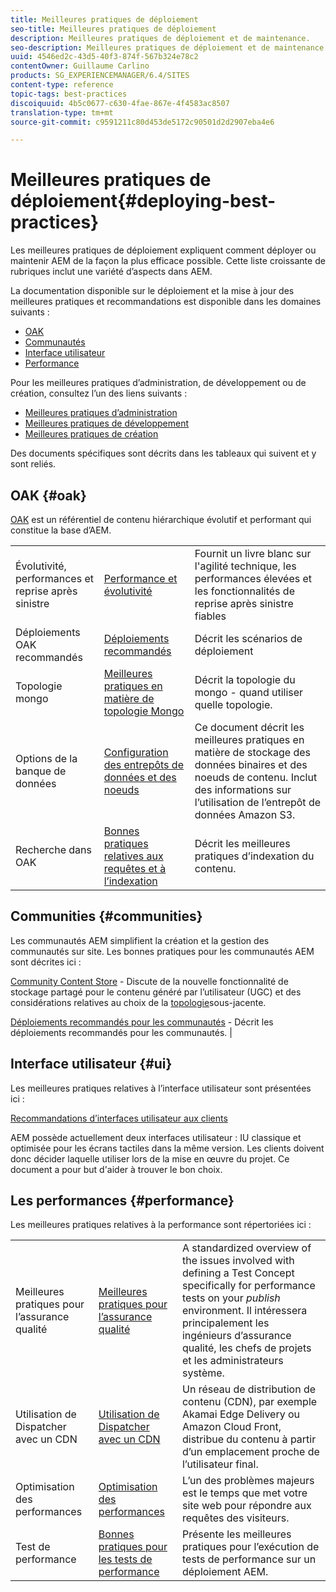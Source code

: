 ```yaml
---
title: Meilleures pratiques de déploiement
seo-title: Meilleures pratiques de déploiement
description: Meilleures pratiques de déploiement et de maintenance.
seo-description: Meilleures pratiques de déploiement et de maintenance.
uuid: 4546ed2c-43d5-40f3-874f-567b324e78c2
contentOwner: Guillaume Carlino
products: SG_EXPERIENCEMANAGER/6.4/SITES
content-type: reference
topic-tags: best-practices
discoiquuid: 4b5c0677-c630-4fae-867e-4f4583ac8507
translation-type: tm+mt
source-git-commit: c9591211c80d453de5172c90501d2d2907eba4e6

---
```



# Meilleures pratiques de déploiement{#deploying-best-practices}

Les meilleures pratiques de déploiement expliquent comment déployer ou maintenir AEM de la façon la plus efficace possible. Cette liste croissante de rubriques inclut une variété d’aspects dans AEM.

La documentation disponible sur le déploiement et la mise à jour des meilleures pratiques et recommandations est disponible dans les domaines suivants :

* [OAK](#oak)
* [Communautés](#communities)
* [Interface utilisateur](#ui)
* [Performance](#performance)

Pour les meilleures pratiques d’administration, de développement ou de création, consultez l’un des liens suivants :

* [Meilleures pratiques d’administration](/help/sites-administering/administer-best-practices.md)
* [Meilleures pratiques de développement](/help/sites-developing/best-practices.md)
* [Meilleures pratiques de création](/help/sites-authoring/best-practices.md)

Des documents spécifiques sont décrits dans les tableaux qui suivent et y sont reliés.

## OAK {#oak}

[OAK](/help/sites-deploying/platform.md) est un référentiel de contenu hiérarchique évolutif et performant qui constitue la base d’AEM.

<table> 
 <tbody>
  <tr>
   <td><p>Évolutivité, performances et reprise après sinistre</p> </td> 
   <td><a href="/help/sites-deploying/performance.md">Performance et évolutivité</a></td> 
   <td>Fournit un livre blanc sur l'agilité technique, les performances élevées et les fonctionnalités de reprise après sinistre fiables</td> 
  </tr>
  <tr>
   <td>Déploiements OAK recommandés</td> 
   <td><a href="/help/sites-deploying/recommended-deploys.md">Déploiements recommandés</a></td> 
   <td>Décrit les scénarios de déploiement</td> 
  </tr>
  <tr>
   <td>Topologie mongo</td> 
   <td><a href="/help/sites-deploying/recommended-deploys.md">Meilleures pratiques en matière de topologie Mongo</a></td> 
   <td>Décrit la topologie du mongo - quand utiliser quelle topologie.</td> 
  </tr>
  <tr>
   <td>Options de la banque de données</td> 
   <td><a href="/help/sites-deploying/data-store-config.md">Configuration des entrepôts de données et des noeuds</a></td> 
   <td>Ce document décrit les meilleures pratiques en matière de stockage des données binaires et des noeuds de contenu. Inclut des informations sur l’utilisation de l’entrepôt de données Amazon S3.</td> 
  </tr>
  <tr>
   <td>Recherche dans OAK</td> 
   <td><a href="/help/sites-deploying/best-practices-for-queries-and-indexing.md">Bonnes pratiques relatives aux requêtes et à l’indexation</a><br /> </td> 
   <td>Décrit les meilleures pratiques d’indexation du contenu.</td> 
  </tr>
 </tbody>
</table>

## Communities {#communities}

Les communautés AEM simplifient la création et la gestion des communautés sur site. Les bonnes pratiques pour les communautés AEM sont décrites ici :

[Community Content Store](/help/communities/working-with-srp.md) - Discute de la nouvelle fonctionnalité de stockage partagé pour le contenu généré par l’utilisateur (UGC) et des considérations relatives au choix de la [topologie](/help/communities/topologies.md)sous-jacente.

[Déploiements recommandés pour les communautés](/help/sites-deploying/recommended-deploys.md#considerations-for-aem-communities) - Décrit les déploiements recommandés pour les communautés. |

## Interface utilisateur {#ui}

Les meilleures pratiques relatives à l’interface utilisateur sont présentées ici :

[Recommandations d’interfaces utilisateur aux clients](/help/sites-deploying/ui-recommendations.md)

AEM possède actuellement deux interfaces utilisateur : IU classique et optimisée pour les écrans tactiles dans la même version. Les clients doivent donc décider laquelle utiliser lors de la mise en œuvre du projet. Ce document a pour but d&#39;aider à trouver le bon choix.

## Les performances {#performance}

Les meilleures pratiques relatives à la performance sont répertoriées ici :

<table> 
 <tbody>
  <tr>
   <td>Meilleures pratiques pour l’assurance qualité</td> 
   <td><a href="/help/sites-deploying/configuring-performance.md#best-practices-for-quality-assurance">Meilleures pratiques pour l’assurance qualité</a></td> 
   <td>A standardized overview of the issues involved with defining a Test Concept specifically for performance tests on your <em>publish</em> environment. Il intéressera principalement les ingénieurs d’assurance qualité, les chefs de projets et les administrateurs système.</td> 
  </tr>
  <tr>
   <td>Utilisation de Dispatcher avec un CDN </td> 
   <td><a href="https://helpx.adobe.com/experience-manager/dispatcher/using/dispatcher.html#using-dispatcher-with-a-cdn">Utilisation de Dispatcher avec un CDN </a></td> 
   <td>Un réseau de distribution de contenu (CDN), par exemple Akamai Edge Delivery ou Amazon Cloud Front, distribue du contenu à partir d’un emplacement proche de l’utilisateur final.</td> 
  </tr>
  <tr>
   <td>Optimisation des performances</td> 
   <td><a href="/help/sites-deploying/configuring-performance.md">Optimisation des performances</a></td> 
   <td>L’un des problèmes majeurs est le temps que met votre site web pour répondre aux requêtes des visiteurs.</td> 
  </tr>
  <tr>
   <td>Test de performance</td> 
   <td><a href="/help/sites-deploying/best-practices-for-performance-testing.md">Bonnes pratiques pour les tests de performance</a></td> 
   <td>Présente les meilleures pratiques pour l’exécution de tests de performance sur un déploiement AEM.<br /> </td> 
  </tr>
 </tbody>
</table>

